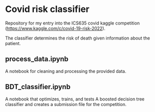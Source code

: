 # Covid risk classifier
Repository for my entry into the ICS635 covid kaggle competition (https://www.kaggle.com/c/covid-19-risk-2022).

The classifier determines the risk of death given information about the patient.

## process_data.ipynb
A notebook for cleaning and processing the provided data.

## BDT_classifier.ipynb

A notebook that optimizes, trains, and tests A boosted decision tree  classifier and creates a submission file for the competition.

